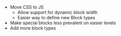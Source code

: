 - Move CSS to JS
	- Allow support for dynamic block width
	- Easier way to define new Block types
- Make special blocks less prevalent on easier levels
- Add more block types
